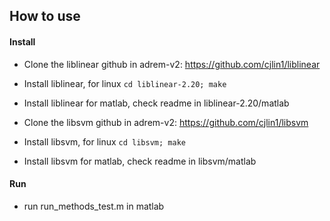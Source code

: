 
## How to use

#### Install
- Clone the liblinear github in adrem-v2: https://github.com/cjlin1/liblinear
- Install liblinear, for linux `cd liblinear-2.20; make`
- Install liblinear for matlab, check readme in liblinear-2.20/matlab

- Clone the libsvm github in adrem-v2: https://github.com/cjlin1/libsvm
- Install libsvm, for linux `cd libsvm; make`
- Install libsvm for matlab, check readme in libsvm/matlab


#### Run
- run run_methods_test.m in matlab
